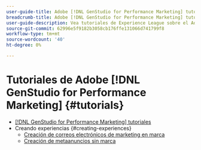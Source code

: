 ```yaml
---
user-guide-title: Adobe [!DNL GenStudio for Performance Marketing] tutoriales
breadcrumb-title: Adobe [!DNL GenStudio for Performance Marketing] tutoriales
user-guide-description: Vea tutoriales de Experience League sobre el Adobe  [!DNL GenStudio for Performance Marketing], una solución integral para acelerar y simplificar su cadena de suministro de contenido con IA generativa y automatización inteligente.
source-git-commit: 62996e5f9182b3058cb176ffe131066d741799f8
workflow-type: tm+mt
source-wordcount: '40'
ht-degree: 0%

---
```



# Tutoriales de Adobe [!DNL GenStudio for Performance Marketing] {#tutorials}

+ [[!DNL GenStudio for Performance Marketing] tutoriales](overview.md)
+ Creando experiencias {#creating-experiences}
   + [Creación de correos electrónicos de marketing en marca](./creating-experiences/creating-on-brand-emails.md)
   + [Creación de metaanuncios sin marca](./creating-experiences/creating-on-meta-ads.md)
